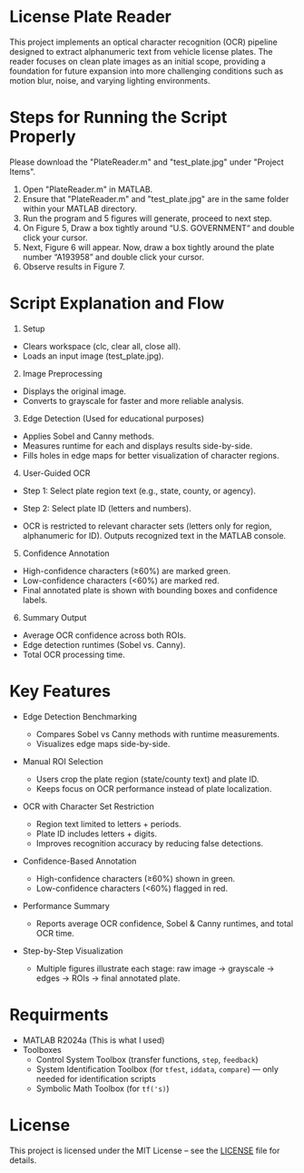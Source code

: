 # License Plate Reader
This project implements an optical character recognition (OCR) pipeline designed to extract alphanumeric text from vehicle license plates. The reader focuses on clean plate images as an initial scope, providing a foundation for future expansion into more challenging conditions such as motion blur, noise, and varying lighting environments.

# Steps for Running the Script Properly
Please download the "PlateReader.m" and "test_plate.jpg" under "Project Items".

1. Open "PlateReader.m" in MATLAB.
2. Ensure that "PlateReader.m" and "test_plate.jpg" are in the same folder within your MATLAB directory.
3. Run the program and 5 figures will generate, proceed to next step.
4. On Figure 5, Draw a box tightly around “U.S. GOVERNMENT“ and double click your cursor.
5. Next, Figure 6 will appear. Now, draw a box tightly around the plate number “A193958” and double click your cursor.
6. Observe results in Figure 7.

# Script Explanation and Flow
1. Setup
  - Clears workspace (clc, clear all, close all).
  - Loads an input image (test_plate.jpg).
    
2. Image Preprocessing
  - Displays the original image.
  - Converts to grayscale for faster and more reliable analysis.

3. Edge Detection (Used for educational purposes)
  - Applies Sobel and Canny methods.
  - Measures runtime for each and displays results side-by-side.
  - Fills holes in edge maps for better visualization of character regions.
    
4. User-Guided OCR
  - Step 1: Select plate region text (e.g., state, county, or agency).
  - Step 2: Select plate ID (letters and numbers).

  - OCR is restricted to relevant character sets (letters only for region, alphanumeric for ID). Outputs recognized text in the MATLAB console.

5. Confidence Annotation
  - High-confidence characters (≥60%) are marked green.
  - Low-confidence characters (<60%) are marked red.
  - Final annotated plate is shown with bounding boxes and confidence labels.

6. Summary Output
  - Average OCR confidence across both ROIs.
  - Edge detection runtimes (Sobel vs. Canny).
  - Total OCR processing time.

# Key Features
- Edge Detection Benchmarking
  - Compares Sobel vs Canny methods with runtime measurements.
  - Visualizes edge maps side-by-side.
    
- Manual ROI Selection
  - Users crop the plate region (state/county text) and plate ID.
  - Keeps focus on OCR performance instead of plate localization.
    
- OCR with Character Set Restriction
  - Region text limited to letters + periods.
  - Plate ID includes letters + digits.
  - Improves recognition accuracy by reducing false detections.
    
- Confidence-Based Annotation
  - High-confidence characters (≥60%) shown in green.
  - Low-confidence characters (<60%) flagged in red.
    
- Performance Summary
  - Reports average OCR confidence, Sobel & Canny runtimes, and total OCR time.
    
- Step-by-Step Visualization
  - Multiple figures illustrate each stage: raw image → grayscale → edges → ROIs → final annotated plate.
 
# Requirments
- MATLAB R2024a (This is what I used)
- Toolboxes
  - Control System Toolbox (transfer functions, `step`, `feedback`)
  - System Identification Toolbox (for `tfest`, `iddata`, `compare`) — only needed for identification scripts
  - Symbolic Math Toolbox (for `tf('s)`)

# License
This project is licensed under the MIT License – see the [LICENSE](LICENSE) file for details.

